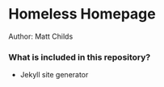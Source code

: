 # Homeless Homepage #


Author: Matt Childs

### What is included in this repository? ###

* Jekyll site generator

